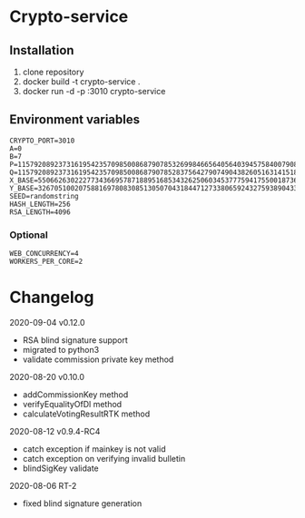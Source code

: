 # Crypto-service

## Installation
1. clone repository
2. docker build -t crypto-service .
3. docker run -d -p <local-port>:3010 crypto-service

## Environment variables
```
CRYPTO_PORT=3010
A=0
B=7
P=115792089237316195423570985008687907853269984665640564039457584007908834671663
Q=115792089237316195423570985008687907852837564279074904382605163141518161494337
X_BASE=55066263022277343669578718895168534326250603453777594175500187360389116729240
Y_BASE=32670510020758816978083085130507043184471273380659243275938904335757337482424
SEED=randomstring
HASH_LENGTH=256
RSA_LENGTH=4096
```
### Optional
```
WEB_CONCURRENCY=4 
WORKERS_PER_CORE=2
```

# Changelog
2020-09-04 v0.12.0
- RSA blind signature support
- migrated to python3
- validate commission private key method

2020-08-20 v0.10.0
- addCommissionKey method
- verifyEqualityOfDl method
- calculateVotingResultRTK method

2020-08-12 v0.9.4-RC4
- catch exception if mainkey is not valid
- catch exception on verifying invalid bulletin 
- blindSigKey validate

2020-08-06 RT-2
- fixed blind signature generation 


